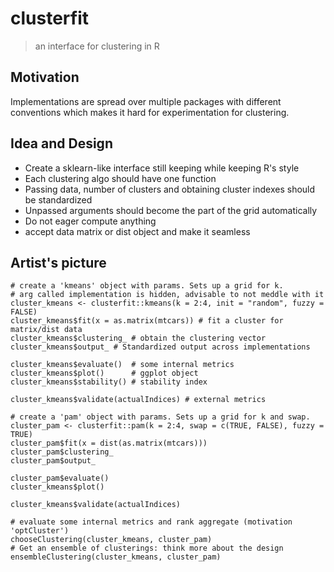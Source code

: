 # clusterfit

> an interface for clustering in R

## Motivation

Implementations are spread over multiple packages with different conventions which makes it hard for experimentation for clustering.

## Idea and Design

- Create a sklearn-like interface still keeping while keeping R's style
- Each clustering algo should have one function
- Passing data, number of clusters and obtaining cluster indexes should be standardized
- Unpassed arguments should become the part of the grid automatically
- Do not eager compute anything
- accept data matrix or dist object and make it seamless

## Artist's picture

```
# create a 'kmeans' object with params. Sets up a grid for k.
# arg called implementation is hidden, advisable to not meddle with it
cluster_kmeans <- clusterfit::kmeans(k = 2:4, init = "random", fuzzy = FALSE)
cluster_kmeans$fit(x = as.matrix(mtcars)) # fit a cluster for matrix/dist data
cluster_kmeans$clustering_ # obtain the clustering vector
cluster_kmeans$output_ # Standardized output across implementations

cluster_kmeans$evaluate()  # some internal metrics
cluster_kmeans$plot()      # ggplot object
cluster_kmeans$stability() # stability index

cluster_kmeans$validate(actualIndices) # external metrics

# create a 'pam' object with params. Sets up a grid for k and swap.
cluster_pam <- clusterfit::pam(k = 2:4, swap = c(TRUE, FALSE), fuzzy = TRUE)
cluster_pam$fit(x = dist(as.matrix(mtcars))) 
cluster_pam$clustering_
cluster_pam$output_

cluster_pam$evaluate()
cluster_kmeans$plot()

cluster_kmeans$validate(actualIndices)

# evaluate some internal metrics and rank aggregate (motivation 'optCluster')
chooseClustering(cluster_kmeans, cluster_pam)
# Get an ensemble of clusterings: think more about the design
ensembleClustering(cluster_kmeans, cluster_pam)
```
